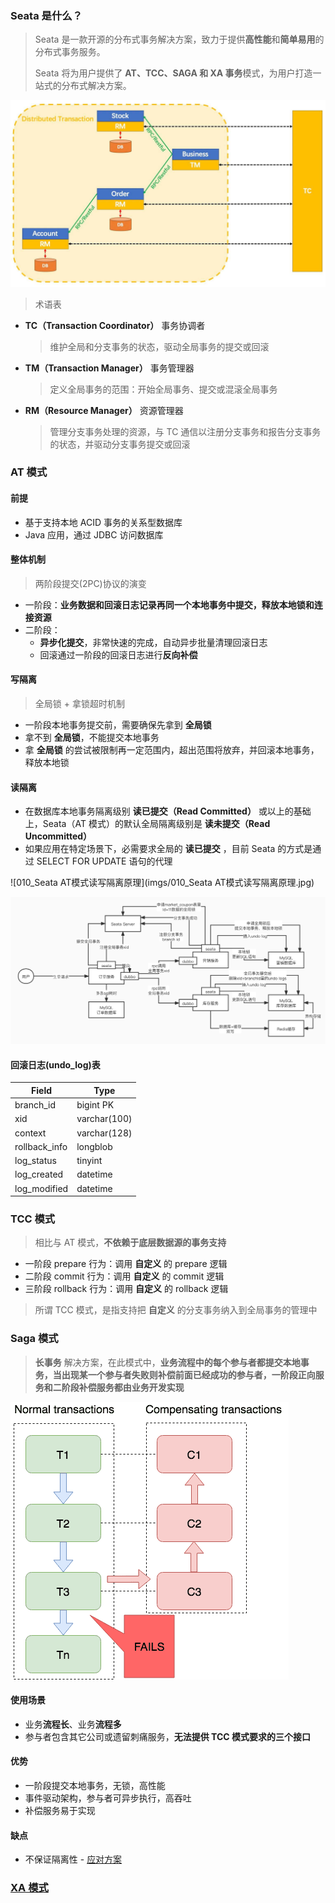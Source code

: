 ### Seata 是什么？

> Seata 是一款开源的分布式事务解决方案，致力于提供**高性能**和**简单易用**的分布式事务服务。
>
> Seata 将为用户提供了 **AT、TCC、SAGA 和 XA 事务**模式，为用户打造一站式的分布式解决方案。

![what](imgs/whatisseata.png)

> 术语表

- **TC（Transaction Coordinator）**  事务协调者

  > 维护全局和分支事务的状态，驱动全局事务的提交或回滚

- **TM（Transaction Manager）** 事务管理器

  > 定义全局事务的范围：开始全局事务、提交或混滚全局事务

- **RM（Resource Manager）** 资源管理器

  > 管理分支事务处理的资源，与 TC 通信以注册分支事务和报告分支事务的状态，并驱动分支事务提交或回滚



### AT 模式

#### 前提

- 基于支持本地 ACID 事务的关系型数据库
- Java 应用，通过 JDBC 访问数据库



#### 整体机制

> 两阶段提交(2PC)协议的演变

- 一阶段：**业务数据和回滚日志记录再同一个本地事务中提交，释放本地锁和连接资源**
- 二阶段：
  - **异步化提交**，非常快速的完成，自动异步批量清理回滚日志
  - 回滚通过一阶段的回滚日志进行**反向补偿**



#### 写隔离

> 全局锁 + 拿锁超时机制

- 一阶段本地事务提交前，需要确保先拿到 **全局锁**
- 拿不到 **全局锁**，不能提交本地事务
- 拿 **全局锁** 的尝试被限制再一定范围内，超出范围将放弃，并回滚本地事务，释放本地锁



#### 读隔离

- 在数据库本地事务隔离级别 **读已提交（Read Committed）** 或以上的基础上，Seata（AT 模式）的默认全局隔离级别是 **读未提交（Read Uncommitted）**
- 如果应用在特定场景下，必需要求全局的 **读已提交** ，目前 Seata 的方式是通过 SELECT FOR UPDATE 语句的代理

![010_Seata AT模式读写隔离原理](imgs/010_Seata AT模式读写隔离原理.jpg)

![018_生单链路AT分布式事务原理](imgs/018_生单链路AT分布式事务原理.jpg)

#### 回滚日志(undo_log)表

| Field         | Type         |
| ------------- | ------------ |
| branch_id     | bigint PK    |
| xid           | varchar(100) |
| context       | varchar(128) |
| rollback_info | longblob     |
| log_status    | tinyint      |
| log_created   | datetime     |
| log_modified  | datetime     |



### TCC 模式

> 相比与 AT 模式，**不依赖于底层数据源的事务支持**

- 一阶段 prepare 行为：调用 **自定义** 的 prepare 逻辑
- 二阶段 commit 行为：调用 **自定义** 的 commit 逻辑
- 三阶段 rollback 行为：调用 **自定义** 的 rollback 逻辑

> 所谓 TCC 模式，是指支持把 **自定义** 的分支事务纳入到全局事务的管理中



### Saga 模式

> **长事务** 解决方案，在此模式中，**业务流程中的每个参与者都提交本地事务，当出现某一个参与者失败则补偿前面已经成功的参与者，一阶段正向服务和二阶段补偿服务都由业务开发实现**

![saga](imgs/saga.png)



#### 使用场景

- 业务**流程长**、业务**流程多**
- 参与者包含其它公司或遗留刺痛服务，**无法提供 TCC 模式要求的三个接口**



#### 优势

- 一阶段提交本地事务，无锁，高性能
- 事件驱动架构，参与者可异步执行，高吞吐
- 补偿服务易于实现



#### 缺点

- 不保证隔离性 - [应对方案](http://seata.io/zh-cn/docs/user/saga.html)



### [XA 模式](http://seata.io/zh-cn/docs/dev/mode/xa-mode.html)
